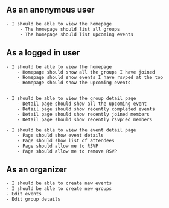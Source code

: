 As an anonymous user
---------------------

    - I should be able to view the homepage
         - The homepage should list all groups
         - The homepage should list upcoming events


As a logged in user
---------------------

    - I should be able to view the homepage
        - Homepage should show all the groups I have joined
        - Homepage should show events I have rsvped at the top
        - Homepage should show the upcoming events


    - I should be able to view the group detail page
        - Detail page should show all the upcoming event
        - Detail page should show recently completed events
        - Detail page should show recently joined members
        - Detail page should show recently rsvp'ed members

    - I should be able to view the event detail page
        - Page should show event details
        - Page should show list of attendees
        - Page should allow me to RSVP
        - Page should allow me to remove RSVP

As an organizer
---------------------

    - I should be able to create new events
    - I should be able to create new groups
    - Edit events
    - Edit group details

